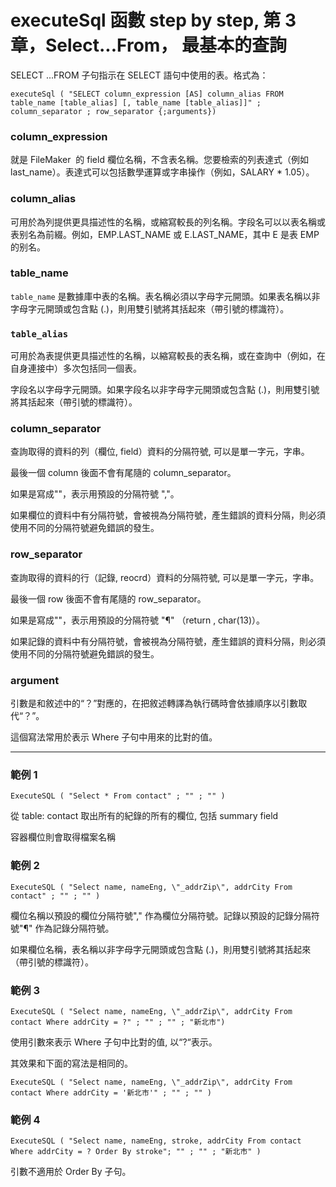 executeSql 函數 step by step, 第 3 章，Select...From， 最基本的查詢
=======================================================

SELECT ...FROM 子句指示在 SELECT 語句中使用的表。格式為：

    executeSql ( "SELECT column_expression [AS] column_alias FROM table_name [table_alias] [, table_name [table_alias]]" ; column_separator ; row_separator {;arguments}) 

### column\_expression

就是 FileMaker  的 field 欄位名稱，不含表名稱。您要檢索的列表達式（例如 last\_name）。表達式可以包括數學運算或字串操作（例如，SALARY \* 1.05）。

### column\_alias

可用於為列提供更具描述性的名稱，或縮寫較長的列名稱。字段名可以以表名稱或表别名為前綴。例如，EMP.LAST\_NAME 或 E.LAST\_NAME，其中 E 是表 EMP 的别名。

### table\_name

`table_name` 是數據庫中表的名稱。表名稱必須以字母字元開頭。如果表名稱以非字母字元開頭或包含點 (.)，則用雙引號將其括起來（帶引號的標識符）。

### `table_alias`

可用於為表提供更具描述性的名稱，以縮寫較長的表名稱，或在查詢中（例如，在自身連接中）多次包括同一個表。

字段名以字母字元開頭。如果字段名以非字母字元開頭或包含點 (.)，則用雙引號將其括起來（帶引號的標識符）。

### column\_separator

查詢取得的資料的列（欄位, field）資料的分隔符號, 可以是單一字元，字串。

最後一個 column 後面不會有尾隨的 column\_separator。

如果是寫成""，表示用預設的分隔符號 ","。

如果欄位的資料中有分隔符號，會被視為分隔符號，產生錯誤的資料分隔，則必須使用不同的分隔符號避免錯誤的發生。

### row\_separator

查詢取得的資料的行（記錄, reocrd）資料的分隔符號, 可以是單一字元，字串。

最後一個 row 後面不會有尾隨的 row\_separator。

如果是寫成""，表示用預設的分隔符號 "¶" （return , char(13)）。

如果記錄的資料中有分隔符號，會被視為分隔符號，產生錯誤的資料分隔，則必須使用不同的分隔符號避免錯誤的發生。

### argument

引數是和敘述中的“？”對應的，在把敘述轉譯為執行碼時會依據順序以引數取代“？”。

這個寫法常用於表示 Where 子句中用來的比對的值。

* * *

### 範例 1

    ExecuteSQL ( "Select * From contact" ; "" ; "" )

從 table: contact 取出所有的紀錄的所有的欄位, 包括 summary field

容器欄位則會取得檔案名稱

### 範例 2

    ExecuteSQL ( "Select name, nameEng, \"_addrZip\", addrCity From contact" ; "" ; "" )

欄位名稱以預設的欄位分隔符號"," 作為欄位分隔符號。記錄以預設的記錄分隔符號"¶" 作為記錄分隔符號。

如果欄位名稱，表名稱以非字母字元開頭或包含點 (.)，則用雙引號將其括起來（帶引號的標識符）。

### 範例 3

    ExecuteSQL ( "Select name, nameEng, \"_addrZip\", addrCity From contact Where addrCity = ?" ; "" ; "" ; "新北市")

使用引數來表示 Where 子句中比對的值, 以“?“表示。

其效果和下面的寫法是相同的。

    ExecuteSQL ( "Select name, nameEng, \"_addrZip\", addrCity From contact Where addrCity = '新北市'" ; "" ; "" )

### 範例 4

    ExecuteSQL ( "Select name, nameEng, stroke, addrCity From contact Where addrCity = ? Order By stroke"; "" ; "" ; "新北市" )

引數不適用於 Order By 子句。